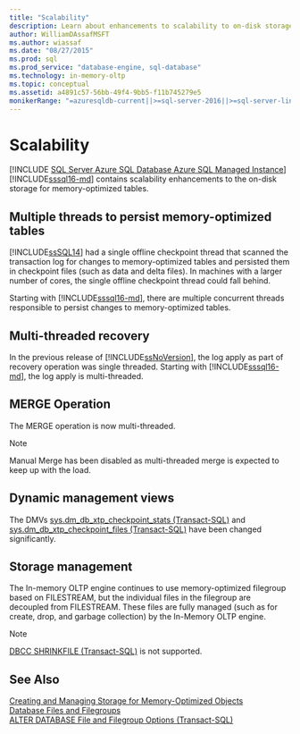 ```yaml
---
title: "Scalability"
description: Learn about enhancements to scalability to on-disk storage for memory-optimized tables in SQL Server, such as using multiple threads to persist tables.
author: WilliamDAssafMSFT
ms.author: wiassaf
ms.date: "08/27/2015"
ms.prod: sql
ms.prod_service: "database-engine, sql-database"
ms.technology: in-memory-oltp
ms.topic: conceptual
ms.assetid: a4891c57-56bb-49f4-9bb5-f11b745279e5
monikerRange: "=azuresqldb-current||>=sql-server-2016||>=sql-server-linux-2017||=azuresqldb-mi-current"
---
```

# Scalability
[!INCLUDE [SQL Server Azure SQL Database Azure SQL Managed Instance](../../includes/applies-to-version/sql-asdb-asdbmi.md)]
[!INCLUDE[sssql16-md](../../includes/sssql16-md.md)] contains scalability enhancements to the on-disk storage for memory-optimized tables. 

## Multiple threads to persist memory-optimized tables  
  
[!INCLUDE[ssSQL14](../../includes/sssql14-md.md)] had a single offline checkpoint thread that scanned the transaction log for changes to memory-optimized tables and persisted them in checkpoint files (such as data and delta files). In machines with a larger number of cores, the single offline checkpoint thread could fall behind.  
  
Starting with [!INCLUDE[sssql16-md](../../includes/sssql16-md.md)], there are multiple concurrent threads responsible to persist changes to memory-optimized tables.  
  
## Multi-threaded recovery
In the previous release of [!INCLUDE[ssNoVersion](../../includes/ssnoversion-md.md)], the log apply as part of recovery operation was single threaded. Starting with [!INCLUDE[sssql16-md](../../includes/sssql16-md.md)], the log apply is multi-threaded.  
  
## MERGE Operation  
The MERGE operation is now multi-threaded.  
   
> [!NOTE]
> Manual Merge has been disabled as multi-threaded merge is expected to keep up with the load. 

## Dynamic management views  
The DMVs [sys.dm_db_xtp_checkpoint_stats &#40;Transact-SQL&#41;](../../relational-databases/system-dynamic-management-views/sys-dm-db-xtp-checkpoint-stats-transact-sql.md) and [sys.dm_db_xtp_checkpoint_files &#40;Transact-SQL&#41;](../../relational-databases/system-dynamic-management-views/sys-dm-db-xtp-checkpoint-files-transact-sql.md) have been changed significantly.  

## Storage management
The In-memory OLTP engine continues to use memory-optimized filegroup based on FILESTREAM, but the individual files in the filegroup are decoupled from FILESTREAM. These files are fully managed (such as for create, drop, and garbage collection) by the In-Memory OLTP engine. 

> [!NOTE]
> [DBCC SHRINKFILE &#40;Transact-SQL&#41;](../../t-sql/database-console-commands/dbcc-shrinkfile-transact-sql.md) is not supported.  
  
## See Also   
[Creating and Managing Storage for Memory-Optimized Objects](../../relational-databases/in-memory-oltp/creating-and-managing-storage-for-memory-optimized-objects.md)     
[Database Files and Filegroups](../../relational-databases/databases/database-files-and-filegroups.md)    
[ALTER DATABASE File and Filegroup Options (Transact-SQL)](../../t-sql/statements/alter-database-transact-sql-file-and-filegroup-options.md)    
